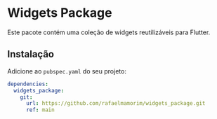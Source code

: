 # Widgets Package

Este pacote contém uma coleção de widgets reutilizáveis para Flutter.

## Instalação
Adicione ao `pubspec.yaml` do seu projeto:

```yaml
dependencies:
  widgets_package:
    git:
      url: https://github.com/rafaelmamorim/widgets_package.git
      ref: main